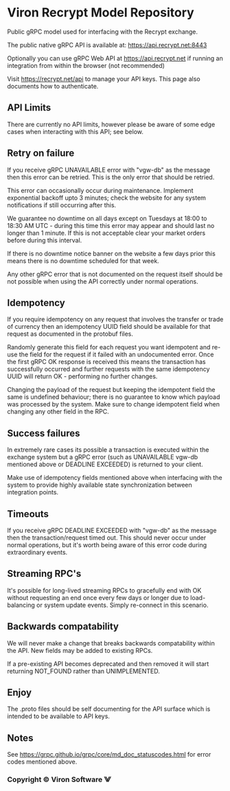 **Viron Recrypt Model Repository**
=======

Public gRPC model used for interfacing with the Recrypt exchange.

The public native gRPC API is available at: https://api.recrypt.net:8443

Optionally you can use gRPC Web API at https://api.recrypt.net if running an integration from within the browser (not recommended)

Visit https://recrypt.net/api to manage your API keys. This page also documents how to authenticate.

## API Limits

There are currently no API limits, however please be aware of some edge cases when interacting with this API; see below.

## Retry on failure

If you receive gRPC UNAVAILABLE error with "vgw-db" as the message then this error can be retried. This is the only error that should be retried.

This error can occasionally occur during maintenance. Implement exponential backoff upto 3 minutes; check the website for any system notifications if still occurring after this.

We guarantee no downtime on all days except on Tuesdays at 18:00 to 18:30 AM UTC - during this time this error may appear and should last no longer than 1 minute. If this is not acceptable clear your market orders before during this interval.

If there is no downtime notice banner on the website a few days prior this means there is no downtime scheduled for that week.

Any other gRPC error that is not documented on the request itself should be not possible when using the API correctly under normal operations.

## Idempotency

If you require idempotency on any request that involves the transfer or trade of currency then an idempotency UUID field should be available for that request as documented in the protobuf files.

Randomly generate this field for each request you want idempotent and re-use the field for the request if it failed with an undocumented error. Once the first gRPC OK response is received this means the transaction has successfully occurred and further requests with the same idempotency UUID will return OK - performing no further changes.

Changing the payload of the request but keeping the idempotent field the same is undefined behaviour; there is no guarantee to know which payload was processed by the system. Make sure to change idempotent field when changing any other field in the RPC. 

## Success failures

In extremely rare cases its possible a transaction is executed within the exchange system but a gRPC error (such as UNAVAILABLE vgw-db mentioned above or DEADLINE EXCEEDED) is returned to your client.

Make use of idempotency fields mentioned above when interfacing with the system to provide highly available state synchronization between integration points.

## Timeouts

If you receive gRPC DEADLINE EXCEEDED with "vgw-db" as the message then the transaction/request timed out. This should never occur under normal operations, but it's worth being aware of this error code during extraordinary events.

## Streaming RPC's

It's possible for long-lived streaming RPCs to gracefully end with OK without requesting an end once every few days or longer due to load-balancing or system update events. Simply re-connect in this scenario.

## Backwards compatability

We will never make a change that breaks backwards compatability within the API. New fields may be added to existing RPCs.

If a pre-existing API becomes deprecated and then removed it will start returning NOT_FOUND rather than UNIMPLEMENTED.

## Enjoy

The .proto files should be self documenting for the API surface which is intended to be available to API keys.

## Notes

See https://grpc.github.io/grpc/core/md_doc_statuscodes.html for error codes mentioned above.

### Copyright © Viron Software ⨈